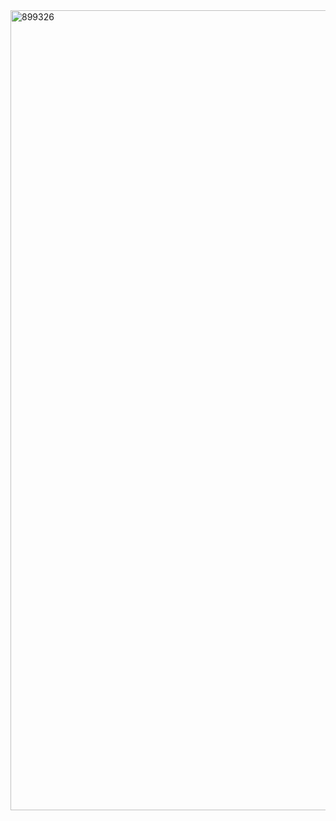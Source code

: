 <img width="1280" alt="899326" src="https://user-images.githubusercontent.com/91350692/179643354-014bd3a2-9bdb-4880-8824-2b48f1e4db29.png">

